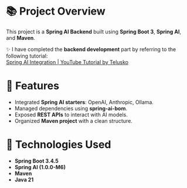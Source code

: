 # 📚 Project Overview

This project is a **Spring AI Backend** built using **Spring Boot 3**, **Spring AI**, and **Maven**.

✨ I have completed the **backend development** part by referring to the following tutorial:  
[Spring AI Integration | YouTube Tutorial by Telusko](https://youtu.be/mLsx_VInHl4?si=GLtOAY_zBLtMlAq2)

# 📌 Features
- Integrated **Spring AI starters**: OpenAI, Anthropic, Ollama.
- Managed dependencies using **spring-ai-bom**.
- Exposed **REST APIs** to interact with AI models.
- Organized **Maven project** with a clean structure.

# 🚀 Technologies Used
- **Spring Boot 3.4.5**
- **Spring AI (1.0.0-M6)**
- **Maven**
- **Java 21**
